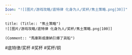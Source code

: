 ```yaml
---
Icon: "![[图片/游戏攻略/底特律 化身为人/奖杯/焦土策略.png|30]]"
---
```

```ad-common-bronze-trophy
title: (Title:: "焦土策略")
![[图片/游戏攻略/底特律 化身为人/奖杯/焦土策略.png|100]]

(Comment:: "馬庫斯或康納引爆了貨船")
```

#底特律/奖杯 #奖杯 #奖杯/铜
